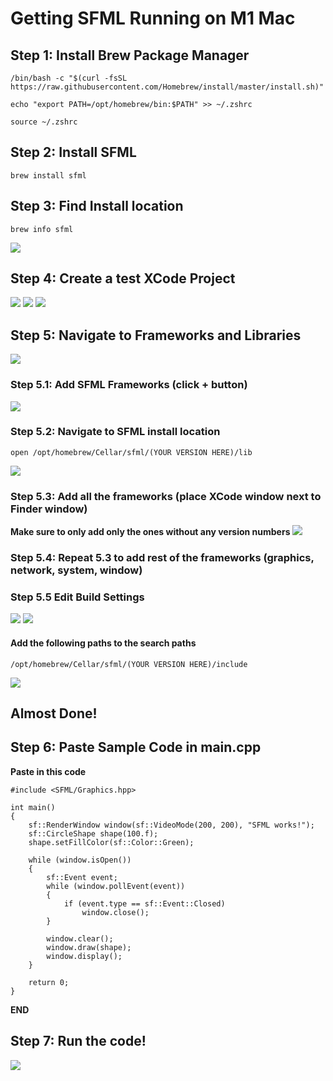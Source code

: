 # Getting SFML Running on M1 Mac
## Step 1: Install Brew Package Manager
```
/bin/bash -c "$(curl -fsSL https://raw.githubusercontent.com/Homebrew/install/master/install.sh)"
```

```
echo "export PATH=/opt/homebrew/bin:$PATH" >> ~/.zshrc
```

```
source ~/.zshrc
```

## Step 2: Install SFML
```
brew install sfml
```

## Step 3: Find Install location
```
brew info sfml
```
![](images/brew_info_sfml.png)

## Step 4: Create a test XCode Project
![](images/xcode_main_page.png)
![](images/create_xed_project.png)
![](images/choosing_options.png)

## Step 5: Navigate to Frameworks and Libraries
![](images/find_frameworks_section.png)
### Step 5.1: Add SFML Frameworks (click + button)
![](images/add_files_button.png)
### Step 5.2: Navigate to SFML install location
```
open /opt/homebrew/Cellar/sfml/(YOUR VERSION HERE)/lib
```
![](images/lib_finder.png)

### Step 5.3: Add all the frameworks (place XCode window next to Finder window)
**Make sure to only add only the ones without any version numbers**
![](images/drag_dylib.gif)

### Step 5.4: Repeat 5.3 to add rest of the frameworks (graphics, network, system, window)

### Step 5.5 Edit Build Settings
![](images/find_build_settings.png)
![](images/add_search_paths.png)
#### Add the following paths to the search paths
```
/opt/homebrew/Cellar/sfml/(YOUR VERSION HERE)/include
```
![](images/include_file_path.png)

## Almost Done!

## Step 6: Paste Sample Code in main.cpp

**Paste in this code**
```
#include <SFML/Graphics.hpp>

int main()
{
    sf::RenderWindow window(sf::VideoMode(200, 200), "SFML works!");
    sf::CircleShape shape(100.f);
    shape.setFillColor(sf::Color::Green);

    while (window.isOpen())
    {
        sf::Event event;
        while (window.pollEvent(event))
        {
            if (event.type == sf::Event::Closed)
                window.close();
        }

        window.clear();
        window.draw(shape);
        window.display();
    }

    return 0;
}
```
**END**

## Step 7: Run the code!
![](images/sfml_works.png)



